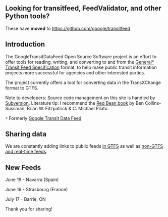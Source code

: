 ## Looking for transitfeed, FeedValidator, and other Python tools? ##

These have **moved** to https://github.com/google/transitfeed

## Introduction ##

The GoogleTransitDataFeed Open Source Software project is an effort to offer tools for reading, writing, and converting to and from the [General\* Transit Feed Specification](https://developers.google.com/transit/gtfs/) format, to help make public transit information projects more successful for agencies and other interested parties.

The project currently offers a tool for converting data in the TransXChange format to GTFS.

Note to developers: Source code management on this site is handled by [Subversion](http://subversion.tigris.org).
Literature tip: I recommend the [Red Bean book](http://svnbook.red-bean.com/) by Ben Collins-Sussman, Brian W. Fitzpatrick & C. Michael Pilato.

`*` Formerly [Google Transit Data Feed](http://groups.google.com/group/gtfs-changes/browse_thread/thread/a1bffb3083af3b15)

## Sharing data ##
We are constantly adding links to public feeds [in GTFS](http://code.google.com/p/googletransitdatafeed/wiki/PublicFeeds) as well as [non-GTFS and real-time feeds](http://code.google.com/p/googletransitdatafeed/wiki/PublicFeedsNonGTFS).


## New Feeds ##

June 19 - Navarra (Spain)

June 19 - Strasbourg (France)

July 17 - Barrie, ON

Thank you for sharing!
